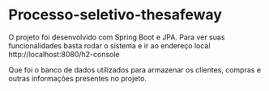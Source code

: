 # Processo-seletivo-thesafeway
O projeto foi desenvolvido com Spring Boot e JPA.
Para ver suas funcionalidades basta rodar o sistema e ir ao endereço local
http://localhost:8080/h2-console

Que foi o banco de dados utilizados para armazenar os clientes, compras e outras informações presentes no projeto.
